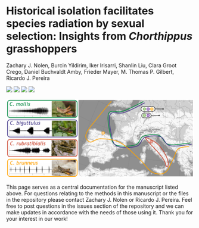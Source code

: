 

# Historical isolation facilitates species radiation by sexual selection: Insights from *Chorthippus* grasshoppers

Zachary J. Nolen, Burcin Yildirim, Iker Irisarri, Shanlin Liu, Clara Groot Crego, Daniel Buchvaldt Amby, Frieder Mayer, M. Thomas P. Gilbert, Ricardo J. Pereira

  <a href="https://onlinelibrary.wiley.com/doi/10.1111/mec.15695"><img src="https://img.shields.io/badge/Molecular%20Ecology-10.1111/mec.15695-%23008d3c"></a>
  <a href="https://www.ncbi.nlm.nih.gov/bioproject/PRJNA665162"><img src="https://img.shields.io/badge/NCBI%20BioProject-PRJNA665162-%23008d3c"></a>
	<a href="https://doi.org/10.5061/dryad.pzgmsbchj"><img src="https://img.shields.io/badge/Dryad-10.5061/dryad.pzgmsbchj-%23008d3c"></a>
	<a href="https://github.com/zjnolen/chorthippus_radiation"><img src="https://img.shields.io/badge/GitHub-zjnolen/chorthippus__radiation-%23008d3c"></a>

![chorthippus_distribution](_images/Fig1_sampling.png)

This page serves as a central documentation for the manuscript listed above. For questions relating to the methods in this manuscript or the files in the repository please contact Zachary J. Nolen or Ricardo J. Pereira. Feel free to post questions in the issues section of the repository and we can make updates in accordance with the needs of those using it. Thank you for your interest in our work!
